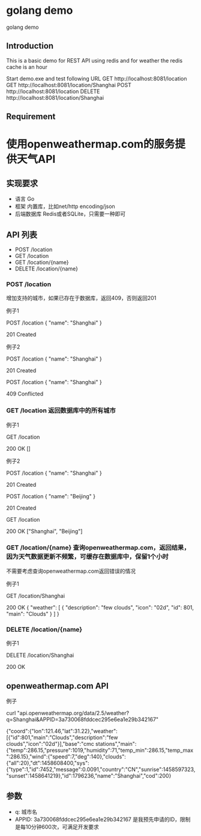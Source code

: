 # golang demo
golang demo

## Introduction
This is a basic demo for REST API using redis and for weather the redis cache is an hour

Start demo.exe and test following URL
GET http://localhost:8081/location
GET http://localhost:8081/location/Shanghai
POST http://localhost:8081/location
DELETE http://localhost:8081/location/Shanghai

## Requirement
# 使用openweathermap.com的服务提供天气API

## 实现要求

* 语言 Go
* 框架 内置库，比如net/http encoding/json
* 后端数据库 Redis或者SQLite，只需要一种即可

## API 列表

* POST /location
* GET /location
* GET /location/{name}
* DELETE /location/{name}

### POST /location

增加支持的城市，如果已存在于数据库，返回409，否则返回201

例子1 

POST /location
{ "name": "Shanghai" }

201 Created

例子2

POST /location
{ "name": "Shanghai" }

201 Created

POST /location
{ "name": "Shanghai" }

409 Conflicted

### GET /location 返回数据库中的所有城市

例子1 

GET /location

200 OK
[]

例子2

POST /location
{ "name": "Shanghai" }

201 Created

POST /location
{ "name": "Beijing" }

201 Created

GET /location

200 OK
["Shanghai", "Beijing"]


### GET /location/{name} 查询openweathermap.com，返回结果，因为天气数据更新不频繁，可缓存在数据库中，保留1个小时
不需要考虑查询openweathermap.com返回错误的情况

例子1

GET /location/Shanghai

200 OK
{
    "weather": [
        {
            "description": "few clouds",
            "icon": "02d",
            "id": 801,
            "main": "Clouds"
        }
    ]
}

### DELETE /location/{name}

例子1

DELETE /location/Shanghai

200 OK

## openweathermap.com API

例子

curl "api.openweathermap.org/data/2.5/weather?q=Shanghai&APPID=3a730068fddcec295e6ea1e29b342167"

{"coord":{"lon":121.46,"lat":31.22},"weather":[{"id":801,"main":"Clouds","description":"few clouds","icon":"02d"}],"base":"cmc stations","main":{"temp":286.15,"pressure":1019,"humidity":71,"temp_min":286.15,"temp_max":286.15},"wind":{"speed":7,"deg":140},"clouds":{"all":20},"dt":1458608400,"sys":{"type":1,"id":7452,"message":0.0091,"country":"CN","sunrise":1458597323,"sunset":1458641219},"id":1796236,"name":"Shanghai","cod":200}

## 参数

* q: 城市名
* APPID: 3a730068fddcec295e6ea1e29b342167 是我预先申请的ID，限制是每10分钟600次，可满足开发要求
